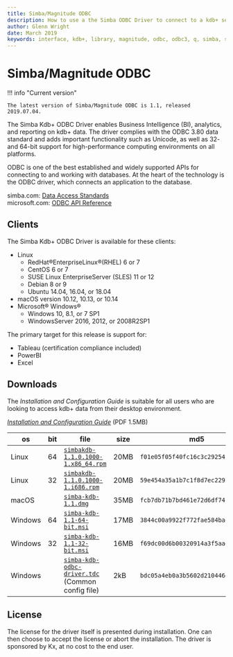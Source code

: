 ```yaml
---
title: Simba/Magnitude ODBC
description: How to use a the Simba ODBC Driver to connect to a kdb+ server process
author: Glenn Wright
date: March 2019
keywords: interface, kdb+, library, magnitude, odbc, odbc3, q, simba, sql
---
```

# <i class="fas fa-database"></i> Simba/Magnitude ODBC



!!! info "Current version"

    The latest version of Simba/Magnitude ODBC is 1.1, released 2019.07.04.


The Simba Kdb+ ODBC Driver enables Business Intelligence (BI), analytics, and reporting on kdb+ data. The driver complies with the ODBC 3.80 data standard and adds important functionality such as Unicode, as well as 32- and 64-bit support for high-performance computing environments on all platforms.

ODBC is one of the best established and widely supported APIs for connecting to and working with databases. At the heart of the technology is the ODBC driver, which connects an application to the database.

<i class="far fa-hand-point-right"></i>
simba.com: [Data Access Standards](https://www.simba.com/resources/data-access-standards-glossary)  
microsoft.com: [ODBC API Reference](https://docs.microsoft.com/en-us/sql/odbc/reference/syntax/odbc-api-reference)


## Clients

The Simba Kdb+ ODBC Driver is available for these clients:

-   <i class="fab fa-linux"></i> Linux
    +   RedHat®EnterpriseLinux®(RHEL) 6 or 7
    +   CentOS 6 or 7
    +   SUSE Linux EnterpriseServer (SLES) 11 or 12
    +   Debian 8 or 9
    +   Ubuntu 14.04, 16.04, or 18.04
-   <i class="fab fa-apple"></i> macOS version 10.12, 10.13, or 10.14
-   <i class="fab fa-windows"></i> Microsoft® Windows® 
    +   Windows 10, 8.1, or 7 SP1
    +   WindowsServer 2016, 2012, or 2008R2SP1


The primary target for this release is support for:

-   Tableau (certification compliance included)
-   PowerBI
-   Excel


## Downloads

The 
_Installation and Configuration Guide_
is suitable for all users who are looking to access kdb+ data from their desktop environment.

<i class="fas fa-download"></i> 
[_Installation and Configuration Guide_](/download/simba-kdb-odbc-install-and-configuration-guide.pdf)
(PDF 1.5MB)

os | bit | file | size | md5
---|-----|------|------|-------------------------
Linux | 64 | [`simbakdb-1.1.0.1000-1.x86_64.rpm`](/download/simbakdb-1.1.0.1000-1.x86_64.rpm) | 20MB | `f01e05f05f40fc16c3c29254b1ba25bc`
Linux | 32 | [`simbakdb-1.1.0.1000-1.i686.rpm`](/download/simbakdb-1.1.0.1000-1.i686.rpm) | 20MB | `59e454a35a1b7c1f8d7ec22926688470`
macOS |    | [`simba-kdb-1.1.dmg`](/download/simba-kdb-1.1.dmg) | 35MB | `fcb7db71b7bd461e72d6df74f2056a32`
Windows | 64 | [`simba-kdb-1.1-64-bit.msi`](/download/simba-kdb-1.1-64-bit.msi) | 17MB | `3844c00a9922f772fae584baecd4c71c`
Windows | 32 | [`simba-kdb-1.1-32-bit.msi`](/download/simba-kdb-1.1-32-bit.msi) | 16MB | `f69dc00d6b00320914a3f5aae9a34804`
Windows | | [`simba-kdb-odbc-driver.tdc`](/download/simba-kdb-odbc-driver.tdc)<br/>(Common config file) | 2kB | `bdc05a4eb0a3b5602d210446da06d25c`


## License

The license for the driver itself is presented during installation. 
One can then choose to accept the license or abort the installation.
The driver is sponsored by Kx, at no cost to the end user.

<!-- 
## Prior releases

The biggest change from previous releases is that with this version you install and run the driver entirely from the client perspective.

 -->